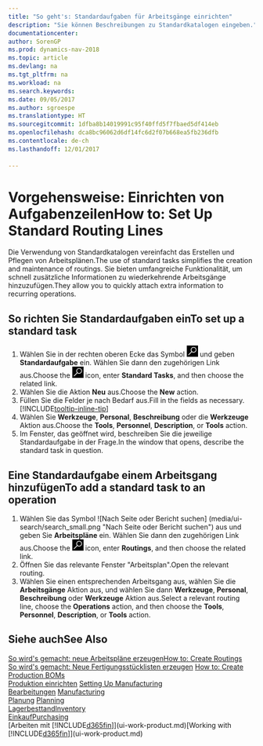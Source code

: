 ```yaml
---
title: "So geht's: Standardaufgaben für Arbeitsgänge einrichten"
description: "Sie können Beschreibungen zu Standardkatalogen eingeben."
documentationcenter: 
author: SorenGP
ms.prod: dynamics-nav-2018
ms.topic: article
ms.devlang: na
ms.tgt_pltfrm: na
ms.workload: na
ms.search.keywords: 
ms.date: 09/05/2017
ms.author: sgroespe
ms.translationtype: HT
ms.sourcegitcommit: 1dfba8b14019991c95f40ffd5f7fbaed5df414eb
ms.openlocfilehash: dca8bc96062d6df14fc6d2f07b668ea5fb236dfb
ms.contentlocale: de-ch
ms.lasthandoff: 12/01/2017

---
```

# <a name="how-to-set-up-standard-routing-lines"></a><span data-ttu-id="468d3-103">Vorgehensweise: Einrichten von Aufgabenzeilen</span><span class="sxs-lookup"><span data-stu-id="468d3-103">How to: Set Up Standard Routing Lines</span></span>
<span data-ttu-id="468d3-104">Die Verwendung von Standardkatalogen vereinfacht das Erstellen und Pflegen von Arbeitsplänen.</span><span class="sxs-lookup"><span data-stu-id="468d3-104">The use of standard tasks simplifies the creation and maintenance of routings.</span></span> <span data-ttu-id="468d3-105">Sie bieten umfangreiche Funktionalität, um schnell zusätzliche Informationen zu wiederkehrende Arbeitsgänge hinzuzufügen.</span><span class="sxs-lookup"><span data-stu-id="468d3-105">They allow you to quickly attach extra information to recurring operations.</span></span>

## <a name="to-set-up-a-standard-task"></a><span data-ttu-id="468d3-106">So richten Sie Standardaufgaben ein</span><span class="sxs-lookup"><span data-stu-id="468d3-106">To set up a standard task</span></span>
1. <span data-ttu-id="468d3-107">Wählen Sie in der rechten oberen Ecke das Symbol ![Nach Seite oder Bericht suchen](media/ui-search/search_small.png "Nach Seite oder Bericht suchen") und geben **Standardaufgabe** ein. Wählen Sie dann den zugehörigen Link aus.</span><span class="sxs-lookup"><span data-stu-id="468d3-107">Choose the ![Search for Page or Report](media/ui-search/search_small.png "Search for Page or Report icon") icon, enter **Standard Tasks**, and then choose the related link.</span></span>
2. <span data-ttu-id="468d3-108">Wählen Sie die Aktion **Neu** aus.</span><span class="sxs-lookup"><span data-stu-id="468d3-108">Choose the **New** action.</span></span>
3. <span data-ttu-id="468d3-109">Füllen Sie die Felder je nach Bedarf aus.</span><span class="sxs-lookup"><span data-stu-id="468d3-109">Fill in the fields as necessary.</span></span> [!INCLUDE[tooltip-inline-tip](includes/tooltip-inline-tip_md.md)]
4. <span data-ttu-id="468d3-110">Wählen Sie **Werkzeuge**, **Personal**, **Beschreibung** oder die **Werkzeuge** Aktion aus.</span><span class="sxs-lookup"><span data-stu-id="468d3-110">Choose the **Tools**, **Personnel**, **Description**, or **Tools** action.</span></span>
5. <span data-ttu-id="468d3-111">Im Fenster, das geöffnet wird, beschreiben Sie die jeweilige Standardaufgabe in der Frage.</span><span class="sxs-lookup"><span data-stu-id="468d3-111">In the window that opens, describe the standard task in question.</span></span>

## <a name="to-add-a-standard-task-to-an-operation"></a><span data-ttu-id="468d3-112">Eine Standardaufgabe einem Arbeitsgang hinzufügen</span><span class="sxs-lookup"><span data-stu-id="468d3-112">To add a standard task to an operation</span></span>
1. <span data-ttu-id="468d3-113">Wählen Sie das Symbol ![Nach Seite oder Bericht suchen] (media/ui-search/search_small.png "Nach Seite oder Bericht suchen") aus und geben Sie **Arbeitspläne** ein. Wählen Sie dann den zugehörigen Link aus.</span><span class="sxs-lookup"><span data-stu-id="468d3-113">Choose the ![Search for Page or Report](media/ui-search/search_small.png "Search for Page or Report icon") icon, enter **Routings**, and then choose the related link.</span></span>
2. <span data-ttu-id="468d3-114">Öffnen Sie das relevante Fenster "Arbeitsplan".</span><span class="sxs-lookup"><span data-stu-id="468d3-114">Open the relevant routing.</span></span>
3. <span data-ttu-id="468d3-115">Wählen Sie einen entsprechenden Arbeitsgang aus, wählen Sie die **Arbeitsgänge** Aktion aus, und wählen Sie dann **Werkzeuge**, **Personal**, **Beschreibung** oder **Werkzeuge** Aktion aus.</span><span class="sxs-lookup"><span data-stu-id="468d3-115">Select a relevant routing line, choose the **Operations** action, and then choose the **Tools**, **Personnel**, **Description**, or **Tools** action.</span></span>

## <a name="see-also"></a><span data-ttu-id="468d3-116">Siehe auch</span><span class="sxs-lookup"><span data-stu-id="468d3-116">See Also</span></span>  
[<span data-ttu-id="468d3-117">So wird's gemacht: neue Arbeitspläne erzeugen</span><span class="sxs-lookup"><span data-stu-id="468d3-117">How to: Create Routings</span></span>](production-how-to-create-routings.md)  
<span data-ttu-id="468d3-118">[So wird's gemacht: Neue Fertigungsstücklisten erzeugen](production-how-to-create-production-boms.md)   </span><span class="sxs-lookup"><span data-stu-id="468d3-118">[How to: Create Production BOMs](production-how-to-create-production-boms.md)   </span></span>  
<span data-ttu-id="468d3-119">[Produktion einrichten](production-configure-production-processes.md) </span><span class="sxs-lookup"><span data-stu-id="468d3-119">[Setting Up Manufacturing](production-configure-production-processes.md) </span></span>  
<span data-ttu-id="468d3-120">[Bearbeitungen](production-manage-manufacturing.md)  </span><span class="sxs-lookup"><span data-stu-id="468d3-120">[Manufacturing](production-manage-manufacturing.md)  </span></span>  
<span data-ttu-id="468d3-121">[Planung](production-planning.md) </span><span class="sxs-lookup"><span data-stu-id="468d3-121">[Planning](production-planning.md) </span></span>  
[<span data-ttu-id="468d3-122">Lagerbesttand</span><span class="sxs-lookup"><span data-stu-id="468d3-122">Inventory</span></span>](inventory-manage-inventory.md)  
[<span data-ttu-id="468d3-123">Einkauf</span><span class="sxs-lookup"><span data-stu-id="468d3-123">Purchasing</span></span>](purchasing-manage-purchasing.md)  
<span data-ttu-id="468d3-124">[Arbeiten mit [!INCLUDE[d365fin](includes/d365fin_md.md)]](ui-work-product.md)</span><span class="sxs-lookup"><span data-stu-id="468d3-124">[Working with [!INCLUDE[d365fin](includes/d365fin_md.md)]](ui-work-product.md)</span></span>  


